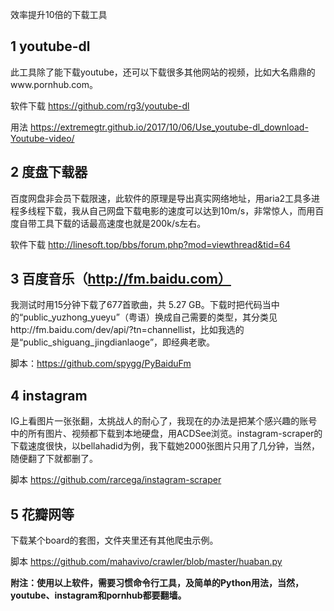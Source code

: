 效率提升10倍的下载工具

## 1 youtube-dl

此工具除了能下载youtube，还可以下载很多其他网站的视频，比如大名鼎鼎的www.pornhub.com。

软件下载 https://github.com/rg3/youtube-dl

用法 https://extremegtr.github.io/2017/10/06/Use_youtube-dl_download-Youtube-video/


## 2 度盘下载器

百度网盘非会员下载限速，此软件的原理是导出真实网络地址，用aria2工具多进程多线程下载，我从自己网盘下载电影的速度可以达到10m/s，非常惊人，而用百度自带工具下载的话最高速度也就是200k/s左右。

软件下载 http://linesoft.top/bbs/forum.php?mod=viewthread&tid=64


## 3 百度音乐（http://fm.baidu.com）

我测试时用15分钟下载了677首歌曲，共 5.27 GB。下载时把代码当中的“public_yuzhong_yueyu”（粤语）换成自己需要的类型，其分类见http://fm.baidu.com/dev/api/?tn=channellist，比如我选的是“public_shiguang_jingdianlaoge”，即经典老歌。

脚本：https://github.com/spygg/PyBaiduFm


## 4 instagram

IG上看图片一张张翻，太挑战人的耐心了，我现在的办法是把某个感兴趣的账号中的所有图片、视频都下载到本地硬盘，用ACDSee浏览。instagram-scraper的下载速度很快，以bellahadid为例，我下载她2000张图片只用了几分钟，当然，随便翻了下就都删了。

脚本 https://github.com/rarcega/instagram-scraper


## 5 花瓣网等

下载某个board的套图，文件夹里还有其他爬虫示例。

脚本 https://github.com/mahavivo/crawler/blob/master/huaban.py


**附注：使用以上软件，需要习惯命令行工具，及简单的Python用法，当然，youtube、instagram和pornhub都要翻墙。**
